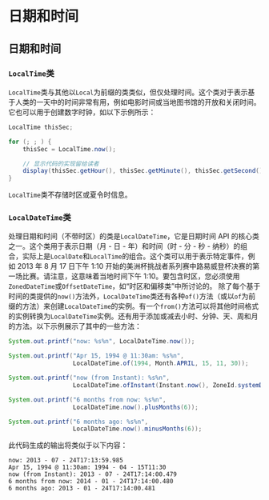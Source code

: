 # 日期和时间

## 日期和时间

### `LocalTime`类
`LocalTime`类与其他以`Local`为前缀的类类似，但仅处理时间。这个类对于表示基于人类的一天中的时间非常有用，例如电影时间或当地图书馆的开放和关闭时间。它也可以用于创建数字时钟，如以下示例所示：
```java
LocalTime thisSec; 

for (; ; ) { 
    thisSec = LocalTime.now(); 

    // 显示代码的实现留给读者
    display(thisSec.getHour(), thisSec.getMinute(), thisSec.getSecond());
} 
```
`LocalTime`类不存储时区或夏令时信息。

### `LocalDateTime`类
处理日期和时间（不带时区）的类是`LocalDateTime`，它是日期时间 API 的核心类之一。这个类用于表示日期（月 - 日 - 年）和时间（时 - 分 - 秒 - 纳秒）的组合，实际上是`LocalDate`和`LocalTime`的组合。这个类可以用于表示特定事件，例如 2013 年 8 月 17 日下午 1:10 开始的美洲杯挑战者系列赛中路易威登杯决赛的第一场比赛。请注意，这意味着当地时间下午 1:10。要包含时区，您必须使用`ZonedDateTime`或`OffsetDateTime`，如“时区和偏移类”中所讨论的。
除了每个基于时间的类提供的`now()`方法外，`LocalDateTime`类还有各种`of()`方法（或以`of`为前缀的方法）来创建`LocalDateTime`的实例。有一个`from()`方法可以将其他时间格式的实例转换为`LocalDateTime`实例。还有用于添加或减去小时、分钟、天、周和月的方法。以下示例展示了其中的一些方法：
```java
System.out.printf("now: %s%n", LocalDateTime.now()); 

System.out.printf("Apr 15, 1994 @ 11:30am: %s%n", 
                  LocalDateTime.of(1994, Month.APRIL, 15, 11, 30)); 

System.out.printf("now (from Instant): %s%n", 
                  LocalDateTime.ofInstant(Instant.now(), ZoneId.systemDefault())); 

System.out.printf("6 months from now: %s%n", 
                  LocalDateTime.now().plusMonths(6)); 

System.out.printf("6 months ago: %s%n", 
                  LocalDateTime.now().minusMonths(6)); 
```
此代码生成的输出将类似于以下内容：
```
now: 2013 - 07 - 24T17:13:59.985
Apr 15, 1994 @ 11:30am: 1994 - 04 - 15T11:30
now (from Instant): 2013 - 07 - 24T17:14:00.479
6 months from now: 2014 - 01 - 24T17:14:00.480
6 months ago: 2013 - 01 - 24T17:14:00.481
```